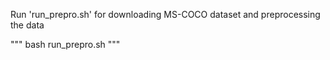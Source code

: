 Run 'run_prepro.sh' for downloading MS-COCO dataset and preprocessing the data

"""
bash run_prepro.sh
"""

